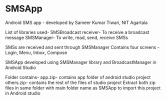 # SMSApp
Android SMS app - developed by Sameer Kumar Tiwari, NIT Agartala

List of libraries used-
SMSBroadcast receiver- To receive a broadcast message
SMSManager- To write, read, send, receive SMSs

SMSs are received and sent through SMSManager
Contains four screens -  Login, Menu, Inbox, Compose


SMSApp developed using SMSManager library and BroadcastManager in Android Studio

Folder contains-
app.zip- contains app folder of android studio project
others.zip- contains the rest of the files of studio project
Extract both zip files in same folder with main folder name as SMSApp to import this project in Android studio


